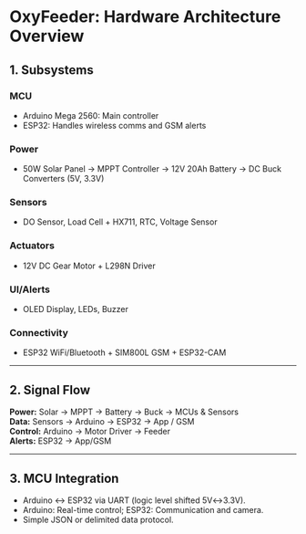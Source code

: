 # OxyFeeder: Hardware Architecture Overview

## 1. Subsystems
### MCU
- Arduino Mega 2560: Main controller  
- ESP32: Handles wireless comms and GSM alerts  

### Power
- 50W Solar Panel → MPPT Controller → 12V 20Ah Battery → DC Buck Converters (5V, 3.3V)  

### Sensors
- DO Sensor, Load Cell + HX711, RTC, Voltage Sensor  

### Actuators
- 12V DC Gear Motor + L298N Driver  

### UI/Alerts
- OLED Display, LEDs, Buzzer  

### Connectivity
- ESP32 WiFi/Bluetooth + SIM800L GSM + ESP32-CAM  

---

## 2. Signal Flow
**Power:** Solar → MPPT → Battery → Buck → MCUs & Sensors  
**Data:** Sensors → Arduino → ESP32 → App / GSM  
**Control:** Arduino → Motor Driver → Feeder  
**Alerts:** ESP32 → App/GSM  

---

## 3. MCU Integration
- Arduino ↔ ESP32 via UART (logic level shifted 5V↔3.3V).  
- Arduino: Real-time control; ESP32: Communication and camera.  
- Simple JSON or delimited data protocol.
